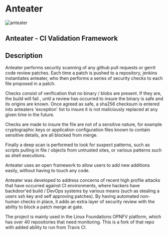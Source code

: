 # Anteater

![anteater](http://i.imgur.com/BPvV3Gz.png)

Anteater - CI Validation Framework
----------------------------------

Description
-----------

Anteater performs security scanning of any github pull requests or gerrit code
review patches. Each time a patch is pushed to a repository, jenkins
instantiates anteater, who then performs a series of security checks to each
file proposed in a patch.

Checks consist of verification that no binary / blobs are present. If they are,
the build will fail , until a review has occurred to insure the binary is safe
and its origins are known. Once agreed as safe, a sha256 checksum is entered 
into anteaters 'exception' list to insure it is not maliciously replaced at any
given time in the future.

Checks are made to insure the file are not of a sensitive nature, for example
cryptographic keys or application configuration files known to contain
sensitive details, are all blocked from merge.

Finally a deep scan is performed to look for suspect patterns, such as scripts
pulling in file / objects from untrusted sites, or various patterns such as
shell executions.

Anteater uses an open framework to allow users to add new additions easily,
without having to touch any code.

Anteater was developed to address concerns of recent high profile attacks that
have occurred against CI environments, where hackers have backdoor'ed build /
DevOps systems by various means (such as stealing a users ssh key and self
approving patches). By having automated non-human checks in place, it adds an
extra layer of security review with the ability to block a patch merge at gate.

The project is mainly used in the Linux Foundations OPNFV platform, which has
over 40 repositories that need monitoring. This is a fork of that repo with
added ability to run from Travis CI.